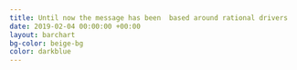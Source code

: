 ```yaml
---
title: Until now the message has been  based around rational drivers
date: 2019-02-04 00:00:00 +00:00
layout: barchart
bg-color: beige-bg
color: darkblue
---
```


